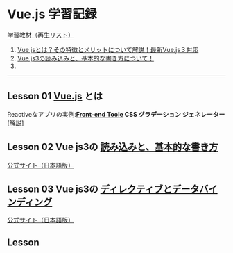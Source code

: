 # Vue.js 学習記録

[学習教材（再生リスト）](https://youtube.com/playlist?list=PLv7E5OqNAIPz7gvvX8JCf74MiFQZufIn7)

1. [Vue jsとは？その特徴とメリットについて解説！最新Vue.js３対応](https://youtu.be/XJzjDcjCD7A?t=452)
2. [Vue js3の読み込みと、基本的な書き方について！](https://youtu.be/H0dMGVZAkCw)
3. 


---

## Lesson 01 [Vue.js](https://youtu.be/XJzjDcjCD7A?t=452) とは 

Reactiveなアプリの実例:<b>[Front-end Toole](https://front-end-tools.com/generategradient/) CSS グラデーション ジェネレーター</b>[[解説](https://youtu.be/XJzjDcjCD7A?t=418)]


## Lesson 02 Vue js3の [読み込みと、基本的な書き方](https://youtu.be/H0dMGVZAkCw)

[公式サイト（日本語版）](https://ja.vuejs.org/)

## Lesson 03 Vue js3の [ディレクティブとデータバインディング](https://youtu.be/uWPbq_x3F-g)

[公式サイト（日本語版）](https://ja.vuejs.org/guide/essentials/class-and-style.html)

## Lesson 
